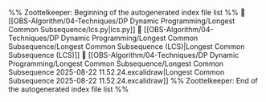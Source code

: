 %% Zoottelkeeper: Beginning of the autogenerated index file list  %%
📄 [[OBS-Algorithm/04-Techniques/DP Dynamic Programming/Longest Common Subsequence/lcs.py|lcs.py]]
📄 [[OBS-Algorithm/04-Techniques/DP Dynamic Programming/Longest Common Subsequence/Longest Common Subsequence (LCS)|Longest Common Subsequence (LCS)]]
📄 [[OBS-Algorithm/04-Techniques/DP Dynamic Programming/Longest Common Subsequence/Longest Common Subsequence 2025-08-22 11.52.24.excalidraw|Longest Common Subsequence 2025-08-22 11.52.24.excalidraw]]
%% Zoottelkeeper: End of the autogenerated index file list  %%
